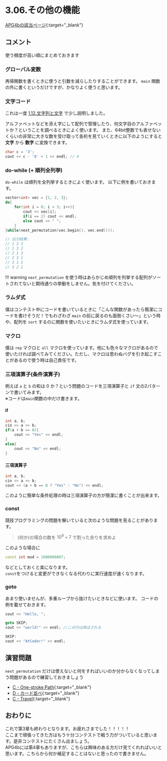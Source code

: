# 3.06.その他の機能

[APG4bの該当ページ](https://atcoder.jp/contests/APG4b/tasks/APG4b_ad){:target="_blank"}

## コメント

使う頻度が高い順にまとめておきます

### グローバル変数

再帰関数を書くときに使うと引数を減らしたりすることができます。
`main` 関数の外に書くというだけですが、かなりよく使うと思います。

### 文字コード

これは一度 [1.12.文字列と文字](../1-12/index.md) で少し説明しました。

アルファベットなどを添え字にして配列で管理したり、何文字目のアルファベットか？ということを調べるときによく使います。
また、64bit整数でも表せないくらいの非常に大きな数を受け取って各桁を見ていくときに以下のようにすると **文字** から **数字** に変換できます。

```cpp
char c = '3';
cout << c - '0' + 1 << endl; // 4
```

### do-while (+ 順列全列挙)

`do-while` は順列を全列挙するときによく使います。
以下に例を書いておきます。

```cpp
vector<int> vec = {1, 2, 3};
do{
    for(int i = 0; i < 3; i++){
        cout << vec[i];
        if(i == 2) cout << endl;
        else cout << " ";
    }
}while(next_permutation(vec.begin(), vec.end()));

// 出力結果:
// 1 2 3
// 1 3 2
// 2 1 3
// 2 3 1
// 3 1 2
// 3 2 1
```

!!! warning
    `next_permutation` を使う時はあらかじめ順列を列挙する配列がソートされてないと期待通りの挙動をしません。気を付けてください。

### ラムダ式

僕はコンテスト中にコードを書いているときに「こんな関数があったら簡潔にコードを書けそうだ！でもわざわざ `main` の前に戻るのも面倒くさい～」という時や、配列を `sort` するのに関数を使いたいときにラムダ式を使っています。

### マクロ

僕は `rep` マクロと `all` マクロを使っています。他にも色々なマクロがあるので使いたければ調べてみてください。ただし、マクロは思わぬバグを引き起こすことがあるので使う時は自己責任です。

### 三項演算子(条件演算子)

例えば `a` と `b` の和は $0$ か？という問題のコードを三項演算子と `if` 文の2パターンで書いてみます。  
※コードは`main`関数の中だけ書きます。

#### if

```cpp
int a, b;
cin >> a >> b;
if(a + b == 0){
    cout << "Yes" << endl;
}
else{
    cout << "No" << endl;
}
```

#### 三項演算子

```cpp
int a, b;
cin >> a >> b;
cout << (a + b == 0 ? "Yes" : "No") << endl;
```

このように簡単な条件処理の時は三項演算子の方が簡潔に書くことが出来ます。

### const

競技プログラミングの問題を解いていると次のような問題を見ることがあります。

> (何か)の場合の数を $10^9+7$ で割った余りを求めよ

このような場合に

```cpp
const int mod = 1000000007;
```

などとしておくと楽になります。  
`const`をつけると変更ができなくなる代わりに実行速度が速くなります。

### goto

あまり使いませんが、多重ループから抜けたいときなどに使います。
コードの例を載せておきます。

```cpp
cout << "Hello, ";

goto SKIP;
cout << "world!" << endl; //この行は飛ばされる

SKIP:
cout << "AtCoder!" << endl;
```

## 演習問題

`next_permutation` だけは使えないと何をすればいいのか分からなくなってしまう問題があるので練習しておきましょう

- [C - One-stroke Path](https://atcoder.jp/contests/abc054/tasks/abc054_c){:target="_blank"}
- [D - カード並べ](https://atcoder.jp/contests/joi2010yo/tasks/joi2010yo_d){:target="_blank"}
- [C - Travel](https://atcoder.jp/contests/abc183/tasks/abc183_c){:target="_blank"}

## おわりに

これで第3章も終わりとなります。お疲れさまでした！！！！！  
ここまで頑張ってきた方はもう十分コンテストで戦う力がついていると思います。是非コンテストにたくさん出ましょう。  
APG4bには第4章もありますが、こちらは興味のある方だけ見てくれればいいと思います。こちらから何か補足することはないと思ったので書きません。
